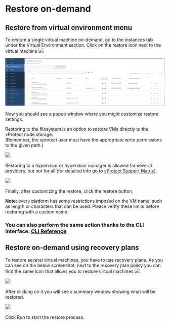# Restore on-demand

## Restore from virtual environment menu

To restore a single virtual machine on-demand, go to the instances tab under the Virtual Environment section. Click on the restore icon next to the virtual machine ![](../../../.gitbook/assets/icon-restore%20%281%29.jpg)

![](../../../.gitbook/assets/instances%20%282%29%20%282%29%20%281%29.jpg)

Now you should see a popup window where you might customize restore settings.

Restoring to the filesystem is an option to restore VMs directly to the vProtect node storage.  
\(Remember, the vprotect user must have the appropriate write permissions to the given path.\)

![](../../../.gitbook/assets/instances-restore-on-demand-restore-window-filesystem.jpg)

Restoring to a hypervisor or hypervisor manager is allowed for several providers, but not for all \(for detailed info go to [vProtect Support Matrix](restore-on-demand.md)\).

![](../../../.gitbook/assets/instances-restore-on-demand-restore-window-hypervisor.jpg)

Finally, after customizing the restore, click the restore button.

**Note:** every platform has some restrictions imposed on the VM name, such as length or characters that can be used. Please verify these limits before restoring with a custom name.

### You can also perform the same action thanks to the CLI interface: [CLI Reference](restore-on-demand.md)

## Restore on-demand using recovery plans

To restore several virtual machines, you have to use recovery plans. As you can see on the below screenshot, next to the recovery plan policy you can find the same icon that allows you to restore virtual machines ![](../../../.gitbook/assets/icon-restore%20%281%29%20%283%29.jpg)

![](../../../.gitbook/assets/instances-restore-on-demand-recovery-plans.jpg)

After clicking on it you will see a summary window showing what will be restored.

![](../../../.gitbook/assets/instances-restore-on-demand-recovery-plans-window.jpg)

Click Run to start the restore process.

